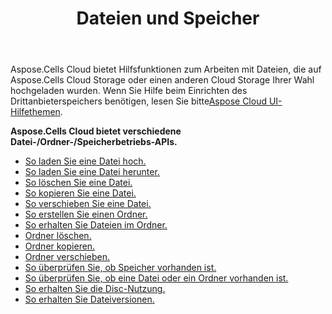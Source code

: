 ﻿---
title: Dateien und Speicher
second_title: Aspose.Cells Cloud Documen
type: docs
url: /de/files-and-storage/
aliases: [/working-with-files-and-storage-using-aspose-cells-cloud/]
keywords: Learn how to work with Aspose Cells Cloud file storage
description: Erfahren Sie, wie Sie mit Aspose Cells Cloud-Dateispeicher arbeiten. SDK unterstützt Arten von Entwicklungssprachen. Dazu gehören Android, C#, Go, Java, NodeJS, Perl, PHP, Python, Ruby und Swift
weight: 100
---
Aspose.Cells Cloud bietet Hilfsfunktionen zum Arbeiten mit Dateien, die auf Aspose.Cells Cloud Storage oder einen anderen Cloud Storage Ihrer Wahl hochgeladen wurden. Wenn Sie Hilfe beim Einrichten des Drittanbieterspeichers benötigen, lesen Sie bitte[Aspose Cloud UI-Hilfethemen](https://docs.aspose.cloud/display/totalcloud/Aspose+Cloud+UI+Help+Topics).

**Aspose.Cells Cloud bietet verschiedene Datei-/Ordner-/Speicherbetriebs-APIs.**
- [So laden Sie eine Datei hoch.](/cells/de/file/upload/)
- [So laden Sie eine Datei herunter.](/cells/de/file/download/)
- [So löschen Sie eine Datei.](/cells/de/file/delete/)
- [So kopieren Sie eine Datei.](/cells/de/file/copy/)
- [So verschieben Sie eine Datei.](/cells/de/file/move/)
- [So erstellen Sie einen Ordner.](/cells/de/folder/create/)
- [So erhalten Sie Dateien im Ordner.](/cells/de/folder/get-files/)
- [Ordner löschen.](/cells/de/folder/delete/)
- [Ordner kopieren.](/cells/de/folder/copy/)
- [Ordner verschieben.](/cells/de/folder/move/)
- [So überprüfen Sie, ob Speicher vorhanden ist.](/cells/de/storage/exist/)
- [So überprüfen Sie, ob eine Datei oder ein Ordner vorhanden ist.](/cells/de/storage/object-exists/)
- [So erhalten Sie die Disc-Nutzung.](/cells/de/storage/disc-usage/)
- [So erhalten Sie Dateiversionen.](/cells/de/storage/file-versions/)    
